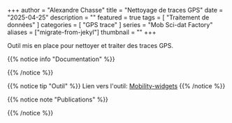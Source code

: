 +++
author = "Alexandre Chasse"
title = "Nettoyage de traces GPS"
date = "2025-04-25"
description = ""
featured = true
tags = [
    "Traitement de données"
]
categories = [
    "GPS trace"
]
series = "Mob Sci-dat Factory"
aliases = ["migrate-from-jekyl"]
thumbnail = ""
+++

Outil mis en place pour nettoyer et traiter des traces GPS.

<!--more-->

{{% notice info "Documentation" %}}

{{% /notice %}}

{{% notice tip "Outil" %}}
Lien vers l'outil: [Mobility-widgets](https://www.mobilitywidgets.com/clean-gps-data/embed?token=rRe9A4KaQoe5N7v2raZ0gA==)
{{% /notice %}}

{{% notice note "Publications" %}}

{{% /notice %}}
